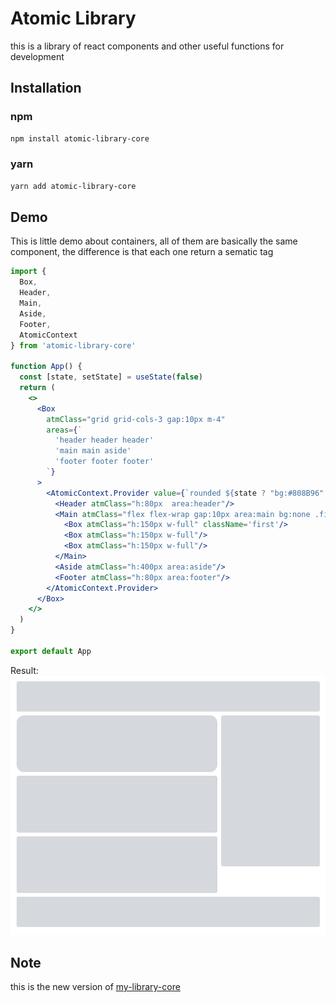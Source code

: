 # Atomic Library
this is a library of react components and other useful functions for development

## Installation

### npm
```bash
npm install atomic-library-core
```
### yarn 
```bash
yarn add atomic-library-core
```

## Demo
This is little demo about containers, all of them are basically the same component, the difference is that each one return a sematic tag
```jsx
import {
  Box,
  Header,
  Main,
  Aside,
  Footer,
  AtomicContext
} from 'atomic-library-core'

function App() {
  const [state, setState] = useState(false)
  return (
    <>
      <Box 
        atmClass="grid grid-cols-3 gap:10px m-4"
        areas={`
          'header header header'
          'main main aside'
          'footer footer footer'
        `}
      >
        <AtomicContext.Provider value={`rounded ${state ? "bg:#808B96" : "bg:#D5D8DC"}`}>
          <Header atmClass="h:80px  area:header"/>
          <Main atmClass="flex flex-wrap gap:10px area:main bg:none .first{ rounded-5 } ">
            <Box atmClass="h:150px w-full" className='first'/>
            <Box atmClass="h:150px w-full"/>
            <Box atmClass="h:150px w-full"/>
          </Main>
          <Aside atmClass="h:400px area:aside"/>
          <Footer atmClass="h:80px area:footer"/>
        </AtomicContext.Provider>
      </Box>
    </> 
  )
}

export default App
```
Result:
![Screenshot](https://github.com/atomic-library/atomic-library-core/blob/master/src/assets/preview.PNG)
## Note
this is the new version of <a href="https://github.com/my-library-org/my-library-core">my-library-core</a>

